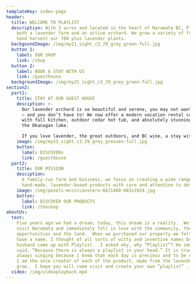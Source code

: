 ```yaml
---
templateKey: index-page
header:
  title: WELCOME TO PLAYLIST
  description: With 3 acres and located in the heart of Naramata BC, Playlist is
    both a lavender farm and an active orchard. We grow a variety of fruit and
    hand harvest our 700 plus lavender plants.
  backgoundImage: /img/my21_sight_c3_29_grey_green-full.jpg
  button 1:
    label: OUR SHOP
    link: /shop
  button 2:
    label: BOOK A STAY WITH US
    link: /guesthouse
  backgroundImage: /img/my21_sight_c3_29_grey_green-full.jpg
section2:
  part1:
    title: STAY AT OUR GUEST HOUSE
    desciption: >-
      Our lavender orchard is so beautiful and serene, you may not want to leave
      – and you don’t have to! We now offer a modern vacation rental complete
      with full kitchen, outdoor cedar hot tub, and absolutely stunning views of
      the Okanagan lake. 

      If you love lavender, the great outdoors, and BC wine, a stay with us should be on your list of must-dos.
    image: /img/my21_sight_c3_29_grey_grexxen-full.jpg
    button:
      label: DISCOVERx
      link: /guesthouse
  part2:
    title: OUR MISSION
    desciption:
      A family-run farm and business, we focus on creating a wide range of
      hand-made, lavender-based products with care and attention to detail.
    image: /img/pexels-mccccconstera-6621468-683x1024.jpg
    button:
      label: DISCOVER OUR PRODUCTS
      link: /theshop
aboutUs:
  text:
    Five years ago we had a dream; today, this dream is a reality.  We came to
    visit Naramata and immediately fell in love with the community, the outdoor
    opportunities and the land.  When we purchased our property we felt it must
    have a name. I thought of all sorts of witty and inventive names but my
    husband came up with Playlist.  I asked why, why “Playlist”? He immediately
    said, “Because there is always a playlist in your head.” It is true. I am
    always singing because I know that each day is precious and to be cherished.
    I am the sole creator of each of the product, made from the lavender we
    grow.  I hope you will come visit and create your own “playlist” .
  video: /img/videoplayback.mp4
---
```

